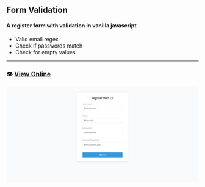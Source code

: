 ## Form Validation
#### A register form with validation in vanilla javascript

- Valid email regex
- Check if passwords match
- Check for empty values
---

### 👁️ [View Online](https://thiagowfer.github.io/form-validation/)

![Print](./images/print-form-validation.png)
